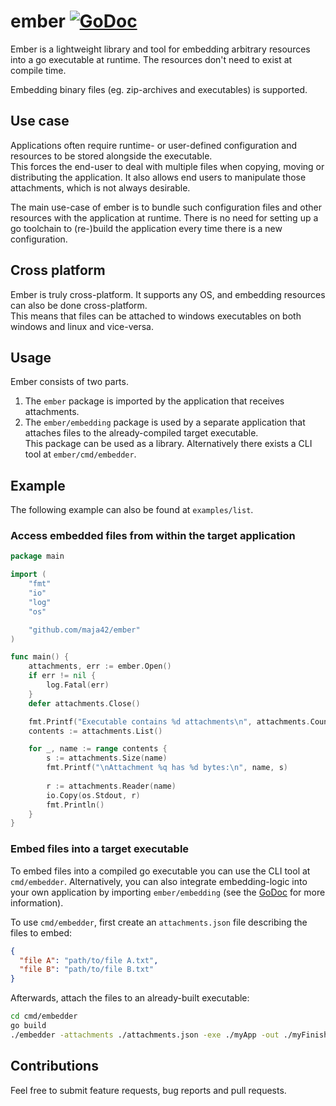 # ember  [![GoDoc](https://godoc.org/github.com/maja42/ember?status.svg)](https://godoc.org/github.com/maja42/ember)

Ember is a lightweight library and tool for embedding arbitrary resources into a go executable at runtime.
The resources don't need to exist at compile time.

Embedding binary files (eg. zip-archives and executables) is supported.

## Use case

Applications often require runtime- or user-defined configuration and resources to be stored alongside
the executable. \
This forces the end-user to deal with multiple files when copying, moving or distributing the application. 
It also allows end users to manipulate those attachments, which is not always desirable.

The main use-case of ember is to bundle such configuration files and other resources with the application at runtime.
There is no need for setting up a go toolchain to (re-)build the application every time there is a new configuration.

## Cross platform

Ember is truly cross-platform. It supports any OS, and embedding resources can also be done cross-platform. \
This means that files can be attached to windows executables on both windows and linux and vice-versa.

## Usage

Ember consists of two parts. 
1. The `ember` package is imported by the application that receives attachments.
2. The `ember/embedding` package is used by a separate application that attaches files to the already-compiled target executable. \
This package can be used as a library. Alternatively there exists a CLI tool at `ember/cmd/embedder`.

## Example

The following example can also be found at `examples/list`.

### Access embedded files from within the target application

```go
package main

import (
	"fmt"
	"io"
	"log"
	"os"

	"github.com/maja42/ember"
)

func main() {
	attachments, err := ember.Open()
	if err != nil {
		log.Fatal(err)
	}
	defer attachments.Close()

	fmt.Printf("Executable contains %d attachments\n", attachments.Count())
	contents := attachments.List()

	for _, name := range contents {
		s := attachments.Size(name)
		fmt.Printf("\nAttachment %q has %d bytes:\n", name, s)
		
		r := attachments.Reader(name)
		io.Copy(os.Stdout, r)
		fmt.Println()
	}
}
```

### Embed files into a target executable

To embed files into a compiled go executable you can use the CLI tool at `cmd/embedder`. 
Alternatively, you can also integrate embedding-logic into your own application by importing `ember/embedding` (see the [GoDoc](https://godoc.org/github.com/maja42/ember/embedding) for more information).

To use `cmd/embedder`, first create an `attachments.json` file describing the files to embed:

```json
{
  "file A": "path/to/file A.txt",
  "file B": "path/to/file B.txt"
}
```

Afterwards, attach the files to an already-built executable:

```bash
cd cmd/embedder
go build
./embedder -attachments ./attachments.json -exe ./myApp -out ./myFinishedApp
```

## Contributions

Feel free to submit feature requests, bug reports and pull requests.
